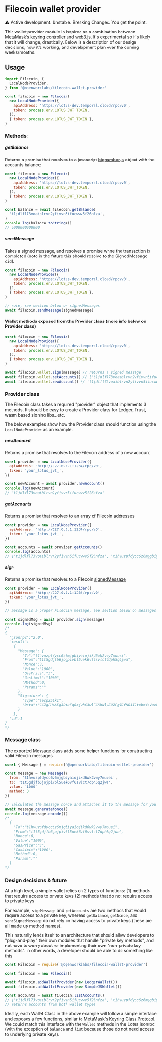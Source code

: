 # Filecoin wallet provider

:warning: Active development. Unstable. Breaking Changes. You get the point.

This wallet provider module is inspired as a combination between [MetaMask's keyring controller](https://github.com/MetaMask/KeyringController) and [web3.js](https://github.com/ethereum/web3.js/). It's experimental so it's likely that it will change, drastically. Below is a description of our design decisions, how it's working, and development plan over the coming weeks/months.

## Usage

```js
import Filecoin, {
  LocalNodeProvider,
} from '@openworklabs/filecoin-wallet-provider'

const filecoin = new Filecoin(
  new LocalNodeProvider({
    apiAddress: 'https://lotus-dev.temporal.cloud/rpc/v0',
    token: process.env.LOTUS_JWT_TOKEN,
  }),
  { token: process.env.LOTUS_JWT_TOKEN },
)
```

### Methods:

##### getBalance

Returns a promise that resolves to a javascript [bignumber.js](https://github.com/MikeMcl/bignumber.js/) object with the accounts balance:

```js
const filecoin = new Filecoin(
  new LocalNodeProvider({
    apiAddress: 'https://lotus-dev.temporal.cloud/rpc/v0',
    token: process.env.LOTUS_JWT_TOKEN,
  }),
  { token: process.env.LOTUS_JWT_TOKEN },
)

const balance = await filecoin.getBalance(
  't1jdlfl73voaiblrvn2yfivvn5ifucwwv5f26nfza',
)
console.log(balance.toString())
// 1000000000000
```

##### sendMessage

Takes a signed message, and resolves a promise whne the transaction is completed (note in the future this should resolve to the SignedMessage `cid`).

```js
const filecoin = new Filecoin(
  new LocalNodeProvider({
    apiAddress: 'https://lotus-dev.temporal.cloud/rpc/v0',
    token: process.env.LOTUS_JWT_TOKEN,
  }),
  { token: process.env.LOTUS_JWT_TOKEN },
)

// note, see section below on signedMessages
await filecoin.sendMessage(signedMessage)
```

#### Wallet methods exposed from the Provider class (more info below on Provider class)

```js
const filecoin = new Filecoin(
  new LocalNodeProvider({
    apiAddress: 'https://lotus-dev.temporal.cloud/rpc/v0',
    token: process.env.LOTUS_JWT_TOKEN,
  }),
  { token: process.env.LOTUS_JWT_TOKEN },
)

await filecoin.wallet.sign(message) // returns a signed message
await filecoin.wallet.getAccounts() // ['t1jdlfl73voaiblrvn2yfivvn5ifucwwv5f26nfza', 't1hvuzpfdycc6z6mjgbiyaiojikd6wk2vwy7muuei']
await filecoin.wallet.newAccount() // 't1jdlfl73voaiblrvn2yfivvn5ifucwwv5f26nfza'
```

### Provider class

The Filecoin class takes a required "provider" object that implements 3 methods. It should be easy to create a Provider class for Ledger, Trust, wasm based signing libs...etc.

The below examples show how the Provider class should function using the `LocalNodeProvider` as an example.

##### newAccount

Returns a promise that resolves to the Filecoin address of a new account

```js
const provider = new LocalNodeProvider({
  apiAddress: 'http://127.0.0.1:1234/rpc/v0',
  token: 'your_lotus_jwt_',
})

const newAccount = await provider.newAccount()
console.log(newAccount)
// 't1jdlfl73voaiblrvn2yfivvn5ifucwwv5f26nfza'
```

##### getAccounts

Returns a promise that resolves to an array of Filecoin addresses

```js
const provider = new LocalNodeProvider({
  apiAddress: 'http://127.0.0.1:1234/rpc/v0',
  token: 'your_lotus_jwt_',
})

const accounts = await provider.getAccounts()
console.log(accounts)
// ['t1jdlfl73voaiblrvn2yfivvn5ifucwwv5f26nfza', 't1hvuzpfdycc6z6mjgbiyaiojikd6wk2vwy7muuei']
```

##### sign

Returns a promise that resolves to a Filecoin [signedMessage]()

```js
const provider = new LocalNodeProvider({
  apiAddress: 'http://127.0.0.1:1234/rpc/v0',
  token: 'your_lotus_jwt_',
})

// message is a proper Filecoin message, see section below on messages for more details

const signedMsg = await provider.sign(message)
console.log(signedMsg)
/*
{
  "jsonrpc":"2.0",
  "result":
    {
      "Message": {
        "To":"t1hvuzpfdycc6z6mjgbiyaiojikd6wk2vwy7muuei",
        "From":"t1t5gdjfb6jojpivbl5uek6vf6svlct7dph5q2jwa",
        "Nonce":0,
        "Value":"1000",
        "GasPrice":"3",
        "GasLimit":"1000",
        "Method":0,
        "Params":""
      },
      "Signature": {
        "Type":"secp256k1",
        "Data":"CGZgFHeA5g38txFq6ojwh63wlFGKhNl/ZUZPgTGfNB1IStobmY4VucPa/KteaxJjhFlfm/DBCjTqzhzFK+tKuwE="
      }
    },
  "id":1
}
*/
```

### Message class

The exported Message class adds some helper functions for constructing valid Filecoin messages

```js
const { Message } = require('@openworklabs/filecoin-wallet-provider')

const message = new Message({
  from: 't1hvuzpfdycc6z6mjgbiyaiojikd6wk2vwy7muuei',
  to: 't1t5gdjfb6jojpivbl5uek6vf6svlct7dph5q2jwa',
  value: '1000'
  method: 0
})

// calculates the message nonce and attaches it to the message for you
await message.generateNonce()
console.log(message.encode())
/*
  {
    "To":"t1hvuzpfdycc6z6mjgbiyaiojikd6wk2vwy7muuei",
    "From":"t1t5gdjfb6jojpivbl5uek6vf6svlct7dph5q2jwa",
    "Nonce":0,
    "Value":"1000",
    "GasPrice":"3",
    "GasLimit":"1000",
    "Method":0,
    "Params":""
  }
*/
```

### Design decisions & future

At a high level, a simple wallet relies on 2 types of functions:
(1) methods that require access to private keys
(2) methods that do not require access to private keys

For example, `signMessage` and `getAccounts` are two methods that would require access to a private key, whereas `getBalance`, `getNonce`, and `sendSignedMessage` do not rely on having access to private keys (these are all made up method names).

This naturally lends itself to an architecture that should allow developers to "plug-and-play" their own modules that handle "private key methods", and not have to worry about re-implementing their own "non-private key methods". In other words, a developer should be able to do something like this:

```js
const Filecoin = require('@openworklabs/filecoin-wallet-provider')

const filecoin = new Filecoin()

await filecoin.addWalletProvider(new LedgerWallet())
await filecoin.addWalletProvider(new SimpleJSWallet())

const accounts = await filecoin.listAccounts()
// ['t1jdlfl73voaiblrvn2yfivvn5ifucwwv5f26nfza', 't1hvuzpfdycc6z6mjgbiyaiojikd6wk2vwy7muuei']
// returns accounts from both wallet types
```

Ideally, each Wallet Class in the above example will follow a simple interface and exposes a few functions, similar to MetaMask's [Keyring Class Protocol](t1hvuzpfdycc6z6mjgbiyaiojikd6wk2vwy7muuei). We could match this interface with the `Wallet` methods in the [Lotus jsonrpc](https://github.com/filecoin-project/lotus/blob/master/api/api_full.go) (with the exception of `balance` and `list` because those do not need access to underlying private keys).
